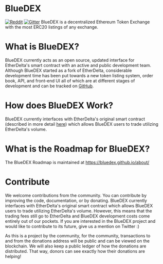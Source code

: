 # BlueDEX
[![Reddit](https://img.shields.io/badge/reddit-BlueDEX-red.svg)](https://www.reddit.com/r/BlueDEX)
[![Gitter](https://badges.gitter.im/bluedex-github-io/Lobby.svg)](https://gitter.im/bluedex-github-io/Lobby?utm_source=badge&utm_medium=badge&utm_campaign=pr-badge&utm_content=badge)
BlueDEX is a decentralized Ethereum Token Exchange with the most ERC20 listings of any exchange.


# What is BlueDEX?
BlueDEX currently acts as an open source, updated interface for EtherDelta's smart contract with an active and public development team. Although BlueDEX started as a fork of EtherDelta, considerable development time has been put towards a new token listing system, order book, API, and front-end UI all of which are at different stages of development and can be tracked on [GitHub](https://github.com/bluedex/). 


# How does BlueDEX Work?
BlueDEX currently interfaces with EtherDelta's original smart contract (described in more detail [here](https://www.reddit.com/r/EtherDelta/comments/6kdiyl/smart_contract_overview/)) which allows BlueDEX users to trade utilizing EtherDelta's volume.


# What is the Roadmap for BlueDEX?
The BlueDEX Roadmap is maintained at https://bluedex.github.io/about/


# Contribute
We welcome contributions from the community. You can contribute by improving the code, documentation, or by donating. 
BlueDEX currently interfaces with EtherDelta's original smart contract which allows BlueDEX users to trade utilizing EtherDelta's volume. However, this means that the trading fees still go to EtherDelta and BlueDEX development costs come entirely out of our pockets. If you are interested in the BlueDEX project and would like to contribute to its future, give us a mention on Twitter :)

As this is a project by the community, for the community, transactions to and from the donations address will be public and can be viewed on the blockchain. We will also keep a public ledger of how the donations are distributed. That way, donors can see exactly how their donations are helping!
